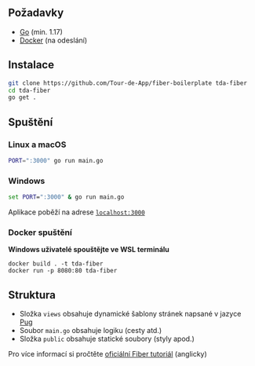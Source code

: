 ## Požadavky
- [Go](https://go.dev) (min. 1.17)
- [Docker](https://docker.com) (na odeslání)

## Instalace
```sh
git clone https://github.com/Tour-de-App/fiber-boilerplate tda-fiber
cd tda-fiber
go get .
```

## Spuštění
### Linux a macOS
```sh
PORT=":3000" go run main.go
```

### Windows
```bat
set PORT=":3000" & go run main.go
```

Aplikace poběží na adrese [`localhost:3000`](http://localhost:3000)

### Docker spuštění
**Windows uživatelé spouštějte ve WSL terminálu**
```
docker build . -t tda-fiber
docker run -p 8080:80 tda-fiber
```

## Struktura
- Složka `views` obsahuje dynamické šablony stránek napsané v jazyce [Pug](https://pugjs.org)
- Soubor `main.go` obsahuje logiku (cesty atd.)
- Složka `public` obsahuje statické soubory (styly apod.)

Pro více informací si pročtěte [oficiální Fiber tutoriál](https://docs.gofiber.io/) (anglicky)
